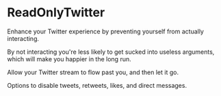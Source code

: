 # ReadOnlyTwitter

Enhance your Twitter experience by preventing yourself from actually interacting.

By not interacting you're less likely to get sucked into useless arguments, which will make you happier in the long run.

Allow your Twitter stream to flow past you, and then let it go.

Options to disable tweets, retweets, likes, and direct messages.
